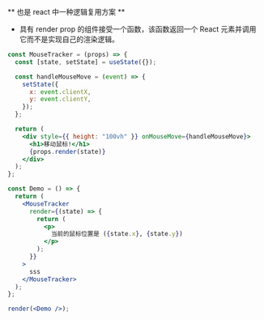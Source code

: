 ** 也是 react 中一种逻辑复用方案 **

- 具有 render prop 的组件接受一个函数，该函数返回一个 React 元素并调用它而不是实现自己的渲染逻辑。

```jsx render=true
const MouseTracker = (props) => {
  const [state, setState] = useState({});

  const handleMouseMove = (event) => {
    setState({
      x: event.clientX,
      y: event.clientY,
    });
  };

  return (
    <div style={{ height: "100vh" }} onMouseMove={handleMouseMove}>
      <h1>移动鼠标!</h1>
      {props.render(state)}
    </div>
  );
};

const Demo = () => {
  return (
    <MouseTracker
      render={(state) => {
        return (
          <p>
            当前的鼠标位置是 ({state.x}, {state.y})
          </p>
        );
      }}
    >
      sss
    </MouseTracker>
  );
};

render(<Demo />);
```

